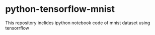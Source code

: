 # python-tensorflow-mnist
This repository inclides ipython notebook code of mnist dataset using tensorrflow
